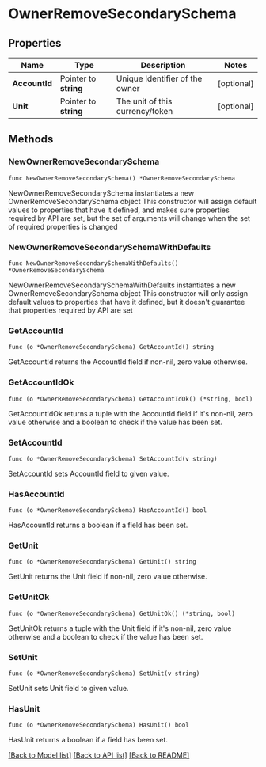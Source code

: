 # OwnerRemoveSecondarySchema

## Properties

Name | Type | Description | Notes
------------ | ------------- | ------------- | -------------
**AccountId** | Pointer to **string** | Unique Identifier of the owner | [optional] 
**Unit** | Pointer to **string** | The unit of this currency/token | [optional] 

## Methods

### NewOwnerRemoveSecondarySchema

`func NewOwnerRemoveSecondarySchema() *OwnerRemoveSecondarySchema`

NewOwnerRemoveSecondarySchema instantiates a new OwnerRemoveSecondarySchema object
This constructor will assign default values to properties that have it defined,
and makes sure properties required by API are set, but the set of arguments
will change when the set of required properties is changed

### NewOwnerRemoveSecondarySchemaWithDefaults

`func NewOwnerRemoveSecondarySchemaWithDefaults() *OwnerRemoveSecondarySchema`

NewOwnerRemoveSecondarySchemaWithDefaults instantiates a new OwnerRemoveSecondarySchema object
This constructor will only assign default values to properties that have it defined,
but it doesn't guarantee that properties required by API are set

### GetAccountId

`func (o *OwnerRemoveSecondarySchema) GetAccountId() string`

GetAccountId returns the AccountId field if non-nil, zero value otherwise.

### GetAccountIdOk

`func (o *OwnerRemoveSecondarySchema) GetAccountIdOk() (*string, bool)`

GetAccountIdOk returns a tuple with the AccountId field if it's non-nil, zero value otherwise
and a boolean to check if the value has been set.

### SetAccountId

`func (o *OwnerRemoveSecondarySchema) SetAccountId(v string)`

SetAccountId sets AccountId field to given value.

### HasAccountId

`func (o *OwnerRemoveSecondarySchema) HasAccountId() bool`

HasAccountId returns a boolean if a field has been set.

### GetUnit

`func (o *OwnerRemoveSecondarySchema) GetUnit() string`

GetUnit returns the Unit field if non-nil, zero value otherwise.

### GetUnitOk

`func (o *OwnerRemoveSecondarySchema) GetUnitOk() (*string, bool)`

GetUnitOk returns a tuple with the Unit field if it's non-nil, zero value otherwise
and a boolean to check if the value has been set.

### SetUnit

`func (o *OwnerRemoveSecondarySchema) SetUnit(v string)`

SetUnit sets Unit field to given value.

### HasUnit

`func (o *OwnerRemoveSecondarySchema) HasUnit() bool`

HasUnit returns a boolean if a field has been set.


[[Back to Model list]](../README.md#documentation-for-models) [[Back to API list]](../README.md#documentation-for-api-endpoints) [[Back to README]](../README.md)


